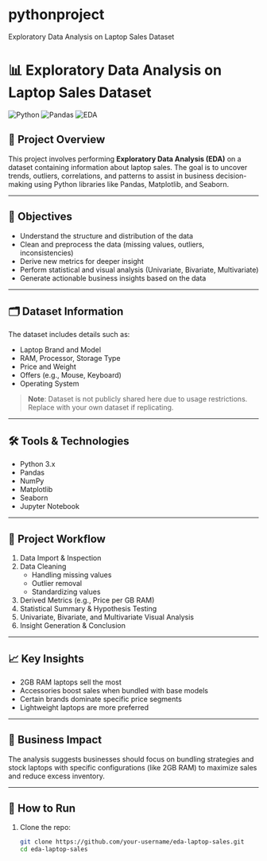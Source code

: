 # pythonproject
Exploratory Data Analysis on Laptop Sales Dataset
# 📊 Exploratory Data Analysis on Laptop Sales Dataset

![Python](https://img.shields.io/badge/Python-3.8+-blue?logo=python)
![Pandas](https://img.shields.io/badge/Pandas-Data--Analysis-green)
![EDA](https://img.shields.io/badge/EDA-Exploratory%20Data%20Analysis-orange)

## 📌 Project Overview

This project involves performing **Exploratory Data Analysis (EDA)** on a dataset containing information about laptop sales. The goal is to uncover trends, outliers, correlations, and patterns to assist in business decision-making using Python libraries like Pandas, Matplotlib, and Seaborn.

---

## 🎯 Objectives

- Understand the structure and distribution of the data
- Clean and preprocess the data (missing values, outliers, inconsistencies)
- Derive new metrics for deeper insight
- Perform statistical and visual analysis (Univariate, Bivariate, Multivariate)
- Generate actionable business insights based on the data

---

## 🗂️ Dataset Information

The dataset includes details such as:
- Laptop Brand and Model
- RAM, Processor, Storage Type
- Price and Weight
- Offers (e.g., Mouse, Keyboard)
- Operating System

> **Note**: Dataset is not publicly shared here due to usage restrictions. Replace with your own dataset if replicating.

---

## 🛠️ Tools & Technologies

- Python 3.x
- Pandas
- NumPy
- Matplotlib
- Seaborn
- Jupyter Notebook

---

## 🔁 Project Workflow

1. Data Import & Inspection
2. Data Cleaning
   - Handling missing values
   - Outlier removal
   - Standardizing values
3. Derived Metrics (e.g., Price per GB RAM)
4. Statistical Summary & Hypothesis Testing
5. Univariate, Bivariate, and Multivariate Visual Analysis
6. Insight Generation & Conclusion

---

## 📈 Key Insights

- 2GB RAM laptops sell the most
- Accessories boost sales when bundled with base models
- Certain brands dominate specific price segments
- Lightweight laptops are more preferred

---

## 🧠 Business Impact

The analysis suggests businesses should focus on bundling strategies and stock laptops with specific configurations (like 2GB RAM) to maximize sales and reduce excess inventory.

---

## 📝 How to Run

1. Clone the repo:
   ```bash
   git clone https://github.com/your-username/eda-laptop-sales.git
   cd eda-laptop-sales
